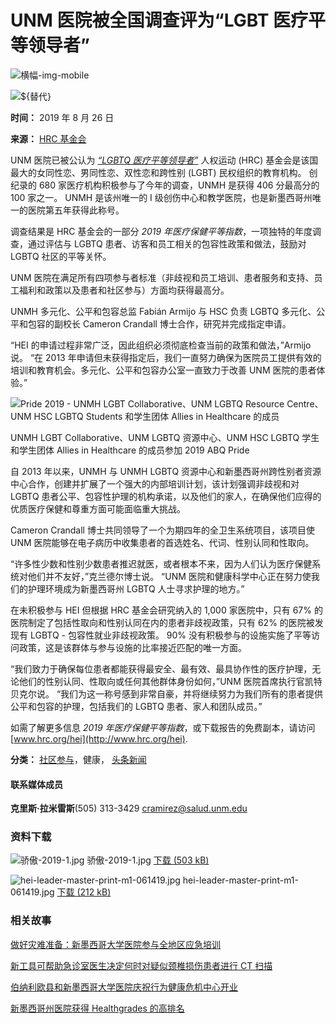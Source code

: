 # UNM 医院被全国调查评为“LGBT 医疗平等领导者”

![横幅-img-mobile](https://hsc.unm.edu/news/_files/unm-logo-print.svg)

![${替代}](https://hsc.unm.edu/news/news/images/hei-leader-master-print-m1-061419-thmb.jpg)

**时间：** 2019 年 8 月 26 日

**来源：** [HRC 基金会](https://www.hrc.org/hei)

UNM 医院已被公认为 [_“LGBTQ 医疗平等领导者”_](https://www.hrc.org/hei) 人权运动 (HRC) 基金会是该国最大的女同性恋、男同性恋、双性恋和跨性别 (LGBT) 民权组织的教育机构。 创纪录的 680 家医疗机构积极参与了今年的调查，UNMH 是获得 406 分最高分的 100 家之一。 UNMH 是该州唯一的 I 级创伤中心和教学医院，也是新墨西哥州唯一的医院第五年获得此称号。

调查结果是 HRC 基金会的一部分 _2019 年医疗保健平等指数_，一项独特的年度调查，通过评估与 LGBTQ 患者、访客和员工相关的包容性政策和做法，鼓励对 LGBTQ 社区的平等关怀。

UNM 医院在满足所有四项参与者标准（非歧视和员工培训、患者服务和支持、员工福利和政策以及患者和社区参与）方面均获得最高分。

UNMH 多元化、公平和包容总监 Fabián Armijo 与 HSC 负责 LGBTQ 多元化、公平和包容的副校长 Cameron Crandall 博士合作，研究并完成指定申请。

“HEI 的申请过程非常广泛，因此组织必须彻底检查当前的政策和做法，”Armijo 说。 “在 2013 年申请但未获得指定后，我们一直努力确保为医院员工提供有效的培训和教育机会。多元化、公平和包容办公室一直致力于改善 UNM 医院的患者体验。”

![Pride 2019 - UNMH LGBT Collaborative、UNM LGBTQ Resource Centre、UNM HSC LGBTQ Students 和学生团体 Allies in Healthcare 的成员](https://hsc.unm.edu/news/news/images/pride-2019-1-mid.jpg)

UNMH LGBT Collaborative、UNM LGBTQ 资源中心、UNM HSC LGBTQ 学生和学生团体 Allies in Healthcare 的成员参加 2019 ABQ Pride

自 2013 年以来，UNMH 与 UNMH LGBTQ 资源中心和新墨西哥州跨性别者资源中心合作，创建并扩展了一个强大的内部培训计划，该计划强调非歧视和对 LGBTQ 患者公平、包容性护理的机构承诺，以及他们的家人，在确保他们应得的优质医疗保健和尊重方面可能面临重大挑战。

Cameron Crandall 博士共同领导了一个为期四年的全卫生系统项目，该项目使 UNM 医院能够在电子病历中收集患者的首选姓名、代词、性别认同和性取向。

“许多性少数和性别少数患者推迟就医，或者根本不来，因为人们认为医疗保健系统对他们并不友好，”克兰德尔博士说。 “UNM 医院和健康科学中心正在努力使我们的护理环境成为新墨西哥州 LGBTQ 人士寻求护理的地方。”

在未积极参与 HEI 但根据 HRC 基金会研究纳入的 1,000 家医院中，只有 67% 的医院制定了包括性取向和性别认同在内的患者非歧视政策，只有 62% 的医院被发现有 LGBTQ - 包容性就业非歧视政策。 90% 没有积极参与的设施实施了平等访问政策，这是该群体与参与设施的比率接近匹配的唯一方面。

“我们致力于确保每位患者都能获得最安全、最有效、最具协作性的医疗护理，无论他们的性别认同、性取向或任何其他群体身份如何，”UNM 医院首席执行官凯特贝克尔说。 “我们为这一称号感到非常自豪，并将继续努力为我们所有的患者提供公平和包容的护理，包括我们的 LGBTQ 患者、家人和团队成员。”

如需了解更多信息 _2019 年医疗保健平等指数_，或下载报告的免费副本，请访问 [www.hrc.org/hei](http://www.hrc.org/hei).

**分类：** [社区参与](../community-engagement/index.html)，健康， [头条新闻](../top-stories/index.html)

#### 联系媒体成员

**克里斯·拉米雷斯**(505) 313-3429 [cramirez@salud.unm.edu](mailto:cramirez@salud.unm.edu)

### 资料下载

![骄傲-2019-1.jpg](https://hsc.unm.edu/news/news/images/pride-2019-1.jpg) 骄傲-2019-1.jpg [下载 (503 kB)](images/pride-2019-1.jpg)

![hei-leader-master-print-m1-061419.jpg](https://hsc.unm.edu/news/news/images/hei-leader-master-print-m1-061419.jpg) hei-leader-master-print-m1-061419.jpg [下载 (212 kB)](images/hei-leader-master-print-m1-061419.jpg)

### 相关故事

[做好灾难准备：新墨西哥大学医院参与全地区应急培训](../2024/06/hsc-newsroom-post-emergency-training.html)

[新工具可帮助急诊室医生决定何时对疑似颈椎损伤患者进行 CT 扫描](../2024/06/hsc-newsroom-post-ct-scans.html)

[伯纳利欧县和新墨西哥大学医院庆祝行为健康危机中心开业](../2024/06/hsc-newsroom-post-bhcc-opening.html)

[新墨西哥州医院获得 Healthgrades 的高排名](../2024/06/hsc-newsroom-post-healthgardes.html)